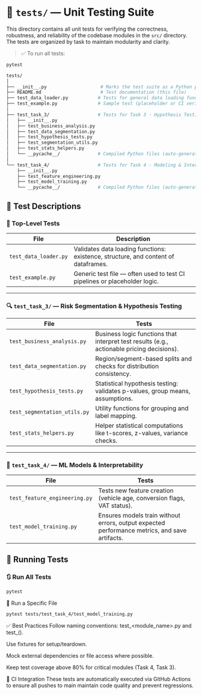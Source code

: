 # 🧪 `tests/` — Unit Testing Suite

This directory contains all unit tests for verifying the correctness, robustness, and reliability of the codebase modules in the `src/` directory. The tests are organized by task to maintain modularity and clarity.

> ✅ To run all tests:
```bash
pytest 
```
```bash
tests/
│
├── __init__.py                    # Marks the test suite as a Python package
├── README.md                      # Test documentation (this file)
├── test_data_loader.py           # Tests for general data loading functionality
├── test_example.py               # Sample test (placeholder or CI verification)
│
├── test_task_3/                  # Tests for Task 3 - Hypothesis Testing & Segmentation
│   ├── __init__.py
│   ├── test_business_analysis.py
│   ├── test_data_segmentation.py
│   ├── test_hypothesis_tests.py
│   ├── test_segmentation_utils.py
│   ├── test_stats_helpers.py
│   └── __pycache__/              # Compiled Python files (auto-generated)
│
└── test_task_4/                  # Tests for Task 4 - Modeling & Interpretability
    ├── __init__.py
    ├── test_feature_engineering.py
    ├── test_model_training.py
    └── __pycache__/              # Compiled Python files (auto-generated)
```
## 🧪 Test Descriptions

### 📁 Top-Level Tests

| File                   | Description                                                                 |
|------------------------|-----------------------------------------------------------------------------|
| `test_data_loader.py`  | Validates data loading functions: existence, structure, and content of dataframes. |
| `test_example.py`      | Generic test file — often used to test CI pipelines or placeholder logic.   |

---

### 🔍 `test_task_3/` — Risk Segmentation & Hypothesis Testing

| File                        | Tests                                                                       |
|-----------------------------|-----------------------------------------------------------------------------|
| `test_business_analysis.py` | Business logic functions that interpret test results (e.g., actionable pricing decisions). |
| `test_data_segmentation.py` | Region/segment-based splits and checks for distribution consistency.        |
| `test_hypothesis_tests.py`  | Statistical hypothesis testing: validates p-values, group means, assumptions. |
| `test_segmentation_utils.py`| Utility functions for grouping and label mapping.                           |
| `test_stats_helpers.py`     | Helper statistical computations like t-scores, z-values, variance checks.   |

---

### 🤖 `test_task_4/` — ML Models & Interpretability

| File                         | Tests                                                                       |
|------------------------------|-----------------------------------------------------------------------------|
| `test_feature_engineering.py`| Tests new feature creation (vehicle age, conversion flags, VAT status).     |
| `test_model_training.py`     | Ensures models train without errors, output expected performance metrics, and save artifacts. |

## 🧰 Running Tests

### 🔃 Run All Tests
```bash
pytest
```
🧪 Run a Specific File
```bash
pytest tests/test_task_4/test_model_training.py
```
✅ Best Practices
Follow naming conventions: test_<module_name>.py and test_<function>().

Use fixtures for setup/teardown.

Mock external dependencies or file access where possible.

Keep test coverage above 80% for critical modules (Task 4, Task 3).

🔄 CI Integration
These tests are automatically executed via GitHub Actions to ensure all pushes to main maintain code quality and prevent regressions.